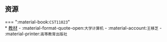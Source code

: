 ## 资源  
=== ":material-book:`CST11023`"  
    * [教材](https://api.ecylt.top/v1/lanzou_link?url=https://cqu-openlib.lanzout.com/ifNzH2bp59ad&type=down) - :material-format-quote-open:`大学计算机` - :material-account:`王移芝` - :material-printer:`高等教育出版社`  